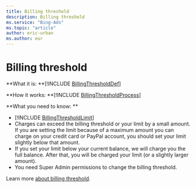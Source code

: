 ```yaml
---
title: Billing threshold
description: Billing threshold
ms.service: "Bing-Ads"
ms.topic: "article"
author: eric-urban
ms.author: eur
---
```


# Billing threshold

**What it is: **[!INCLUDE [BillingThresholdDef](../includes/BillingThresholdDef.md)]

**How it works: **[!INCLUDE [BillingThresholdProcess](../includes/BillingThresholdProcess.md)]

**What you need to know: **

- [!INCLUDE [BillingThresholdLimit](BillingThresholdLimit)]
- Charges can exceed the billing threshold or your limit by a small amount. If you are setting the limit because of a maximum amount you can charge on your credit card or PayPal account, you should set your limit slightly below that amount.
- If you set your limit below your current balance, we will charge you the full balance. After that, you will be charged your limit (or a slightly larger amount).
- You need Super Admin permissions to change the billing threshold.

Learn more [about billing threshold](../hlp_BA_CONC_BillingThreshold.md).


